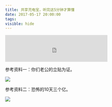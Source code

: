 ```yaml
---
title: 共享充电宝，听完这5分钟才算懂
date: 2017-05-17 20:00:00
tags:
visible: hide
---
```


<iframe frameborder="no" border="0" marginwidth="0" marginheight="0" width=330 height=86 src="https://music.163.com/outchain/player?type=3&id=906221680&auto=0&height=66" id="163music" onload="gonealert()"></iframe>

<script>
function gonealert()
{
document.getElementsByTagName("iframe").contentWindow.alert=function(){return null};
}
</script>

<!-- more -->

参考资料一：你们老公的立贴为证。

![](https://ws4.sinaimg.cn/large/006tKfTcgy1fg3q3rb1f5j30hi06saa7.jpg)

参考资料二：恐怖的10天三个亿。

![](https://ws4.sinaimg.cn/large/006tKfTcgy1fg3q3kdpgpj30fw0l9jt1.jpg)